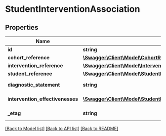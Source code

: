 # StudentInterventionAssociation

## Properties
Name | Type | Description | Notes
------------ | ------------- | ------------- | -------------
**id** | **string** | The unique identifier of the resource. | [optional] 
**cohort_reference** | [**\Swagger\Client\Model\CohortReference**](CohortReference.md) | A reference to the related Cohort resource. | [optional] 
**intervention_reference** | [**\Swagger\Client\Model\InterventionReference**](InterventionReference.md) | A reference to the related Intervention resource. | [optional] 
**student_reference** | [**\Swagger\Client\Model\StudentReference**](StudentReference.md) | A reference to the related Student resource. | [optional] 
**diagnostic_statement** | **string** | A statement provided by the teacher that provides information in addition to the grade or assessment score. | [optional] 
**intervention_effectivenesses** | [**\Swagger\Client\Model\StudentInterventionAssociationInterventionEffectiveness[]**](StudentInterventionAssociationInterventionEffectiveness.md) | An unordered collection of studentInterventionAssociationInterventionEffectivenesses.   | [optional] 
**_etag** | **string** | A unique system-generated value that identifies the version of the resource. | [optional] 

[[Back to Model list]](../README.md#documentation-for-models) [[Back to API list]](../README.md#documentation-for-api-endpoints) [[Back to README]](../README.md)



